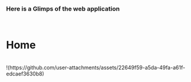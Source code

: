 <h3> Here is a Glimps of the web application</h3>
<br/>
<h1>Home</h1>
<br/>
!(https://github.com/user-attachments/assets/22649f59-a5da-49fa-a61f-edcaef3630b8)

